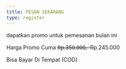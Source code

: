 ```yaml
---
title: PESAN SEKARANG
type: register
---
```


dapatkan promo untuk pemesanan bulan ini

Harga Promo Cuma 
 <del>R̶p̶.̶350̶.̶0̶0̶0̶,̶-̶</del>
Rp.245.000

Bisa Bayar Di Tempat (COD)